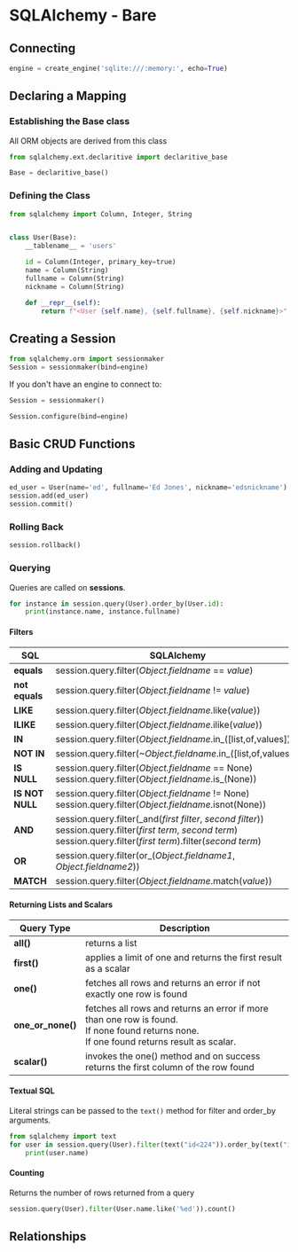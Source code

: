 # SQLAlchemy - Bare

## Connecting

```python
engine = create_engine('sqlite:///:memory:', echo=True)
```

## Declaring a Mapping

### Establishing the Base class

All ORM objects are derived from this class

```python
from sqlalchemy.ext.declaritive import declaritive_base

Base = declaritive_base()
```

### Defining the Class

```python
from sqlalchemy import Column, Integer, String


class User(Base):
    __tablename__ = 'users'

    id = Column(Integer, primary_key=true)
    name = Column(String)
    fullname = Column(String)
    nickname = Column(String)

    def __repr__(self):
        return f"<User {self.name}, {self.fullname}, {self.nickname}>"
```

## Creating a Session

```python
from sqlalchemy.orm import sessionmaker
Session = sessionmaker(bind=engine)
```

If you don't have an engine to connect to:

```python
Session = sessionmaker()

Session.configure(bind=engine)
```

## Basic CRUD Functions

### Adding and Updating

```python
ed_user = User(name='ed', fullname='Ed Jones', nickname='edsnickname')
session.add(ed_user)
session.commit()
```

### Rolling Back

```python
session.rollback()
```

### Querying

Queries are called on __sessions__.

```python
for instance in session.query(User).order_by(User.id):
    print(instance.name, instance.fullname)
```

#### Filters

| SQL | SQLAlchemy |
|-----|----|
| **equals**| session.query.filter(_Object.fieldname_ == _value_)|
| **not equals** | session.query.filter(_Object.fieldname_ != _value_) |
| **LIKE** | session.query.filter(_Object.fieldname_.like(_value_)) |
| **ILIKE** | session.query.filter(_Object.fieldname_.ilike(_value_)) |
| **IN** | session.query.filter(_Object.fieldname_.in\_([list,of,values])) |
| **NOT IN** | session.query.filter(*~Object.fieldname*.in_([list,of,values])) |
| **IS NULL** | session.query.filter(*Object.fieldname* == None) <br> session.query.filter(_Object.fieldname_.is\_(None)) |
| **IS NOT NULL** | session.query.filter(_Object.fieldname_ != None)<br>session.query.filter(_Object.fieldname_.isnot(None)) |
| **AND** | session.query.filter(_and(*first filter*, *second filter*))<br>session.query.filter(*first term*, *second term*)<br>session.query.filter(*first term*).filter(*second term*)|
| **OR** | session.query.filter(or\_(_Object.fieldname1_, _Object.fieldname2_))|
| **MATCH** | session.query.filter(_Object.fieldname_.match(*value*))|

#### Returning Lists and Scalars

| Query Type | Description|
|---|---|
| **all()** | returns a list |
| **first()** | applies a limit of one and returns the first result as a scalar|
| **one()**| fetches all rows and returns an error if not exactly one row is found|
|**one\_or\_none()**| fetches all rows and returns an error if more than one row is found.<br>  If none found returns none.<br> If one found returns  result as scalar.|
|**scalar()**| invokes the one() method and on success returns the first column of the row found|

#### Textual SQL

Literal strings can be passed to the `text()` method for filter and order_by arguments.

```python
from sqlalchemy import text
for user in session.query(User).filter(text("id<224")).order_by(text("id")).all():
    print(user.name)
```

#### Counting

Returns the number of rows returned from a query

```python
session.query(User).filter(User.name.like('%ed')).count()
```

## Relationships
